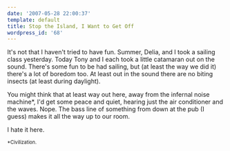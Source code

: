 ```yaml
---
date: '2007-05-28 22:00:37'
template: default
title: Stop the Island, I Want to Get Off
wordpress_id: '68'
---
```


It's not that I haven't tried to have fun.  Summer, Delia, and I took a sailing class yesterday.  Today Tony and I each took a little catamaran out on the sound.  There's some fun to be had sailing, but (at least the way we did it) there's a lot of boredom too.  At least out in the sound there are no biting insects (at least during daylight).

You might think that at least way out here, away from the infernal noise machine*, I'd get some peace and quiet, hearing just the air conditioner and the waves.  Nope.  The bass line of something from down at the pub (I guess) makes it all the way up to our room.

I hate it here.

<p style='font-size: 80%; text-indent: 0'>*Civilization.</p>

